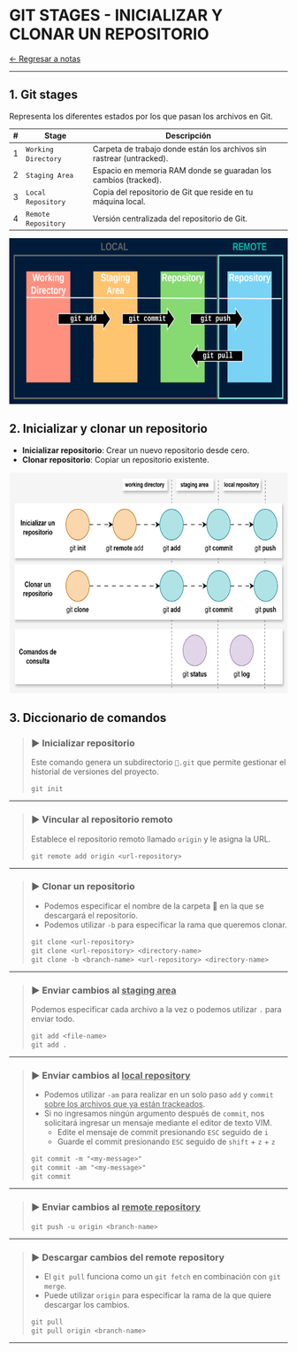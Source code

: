 # GIT STAGES - INICIALIZAR Y CLONAR UN REPOSITORIO

[← Regresar a notas](../../README.md) <br>

---

## 1. Git stages
Representa los diferentes estados por los que pasan los archivos en Git.

| #   | Stage               | Descripción                                                           |
|-----|---------------------|-----------------------------------------------------------------------|
| 1   | `Working Directory` | Carpeta de trabajo donde están los archivos sin rastrear (untracked). |
| 2   | `Staging Area`      | Espacio en memoria RAM donde se guaradan los cambios (tracked).       |
| 3   | `Local Repository`  | Copia del repositorio de Git que reside en tu máquina local.          |                                             |
| 4   | `Remote Repository` | Versión centralizada del repositorio de Git.                          |                                             |

<img src="../../images/git_stages.png" width="700" height="300">

## 2. Inicializar y clonar un repositorio
- **Inicializar repositorio**: Crear un nuevo repositorio desde cero.
- **Clonar repositorio**: Copiar un repositorio existente.

<img src="../../images/git-init-and-clone.png" width="640" height="400">

## 3. Diccionario de comandos

> ### ▶️ Inicializar repositorio
> Este comando genera un subdirectorio `📁.git` que permite gestionar el historial de versiones del proyecto.
> ```shell script
> git init
> ```

---

> ### ▶️ Vincular al repositorio remoto
> Establece el repositorio remoto llamado `origin` y le asigna la URL.
> ```shell script
> git remote add origin <url-repository>
> ```

---

> ### ▶️ Clonar un repositorio
> - Podemos especificar el nombre de la carpeta 📁 en la que se descargará el repositorio.
> - Podemos utilizar `-b` para especificar la rama que queremos clonar.
> ```shell script
> git clone <url-repository>
> git clone <url-repository> <directory-name>
> git clone -b <branch-name> <url-repository> <directory-name>
> ```

---

> ### ▶️ Enviar cambios al <u>staging area</u>
> Podemos especificar cada archivo a la vez o podemos utilizar `.` para enviar todo. 
> ```shell script
> git add <file-name>
> git add .
> ```

---

> ### ▶️ Enviar cambios al <u>local repository</u>
> - Podemos utilizar `-am` para realizar en un solo paso `add` y `commit` <u>sobre los archivos que ya están trackeados</u>.
> - Si no ingresamos ningún argumento después de `commit`, nos solicitará ingresar un mensaje mediante el editor de texto VIM. 
>   - Edite el mensaje de commit presionando `ESC` seguido de `i`
>   - Guarde el commit presionando `ESC` seguido de `shift` + `z` + `z`
> ```shell script
> git commit -m "<my-message>"
> git commit -am "<my-message>"
> git commit
> ```

---

> ### ▶️ Enviar cambios al <u>remote repository</u>
> ```shell script
> git push -u origin <branch-name>
> ```

---

> ### ▶️ Descargar cambios del remote repository
> - El `git pull` funciona como un `git fetch` en combinación con `git merge`.
> - Puede utilizar `origin` para especificar la rama de la que quiere descargar los cambios.
> ```shell script
> git pull
> git pull origin <branch-name>
> ```

----